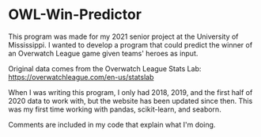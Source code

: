 # OWL-Win-Predictor
This program was made for my 2021 senior project at the University of Mississippi. 
I wanted to develop a program that could predict the winner of an Overwatch League game given teams' heroes as input. 

Original data comes from the Overwatch League Stats Lab: https://overwatchleague.com/en-us/statslab

When I was writing this program, I only had 2018, 2019, and the first half of 2020 data to work with, but the website has been updated since then.
This was my first time working with pandas, scikit-learn, and seaborn. 

Comments are included in my code that explain what I'm doing. 


